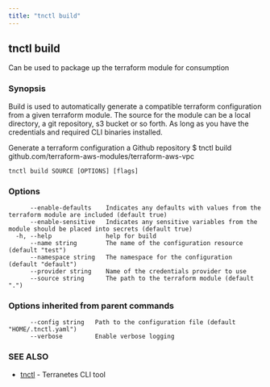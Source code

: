 ```yaml
---
title: "tnctl build"
---
```

## tnctl build

Can be used to package up the terraform module for consumption

### Synopsis


Build is used to automatically generate a compatible terraform
configuration from a given terraform module. The source for the
module can be a local directory, a git repository, s3 bucket or
so forth. As long as you have the credentials and required CLI
binaries installed.

Generate a terraform configuration a Github repository
$ tnctl build github.com/terraform-aws-modules/terraform-aws-vpc

```
tnctl build SOURCE [OPTIONS] [flags]
```

### Options

```
      --enable-defaults    Indicates any defaults with values from the terraform module are included (default true)
      --enable-sensitive   Indicates any sensitive variables from the module should be placed into secrets (default true)
  -h, --help               help for build
      --name string        The name of the configuration resource (default "test")
      --namespace string   The namespace for the configuration (default "default")
      --provider string    Name of the credentials provider to use
      --source string      The path to the terraform module (default ".")
```

### Options inherited from parent commands

```
      --config string   Path to the configuration file (default "HOME/.tnctl.yaml")
      --verbose         Enable verbose logging
```

### SEE ALSO

* [tnctl](../tnctl)	 - Terranetes CLI tool

